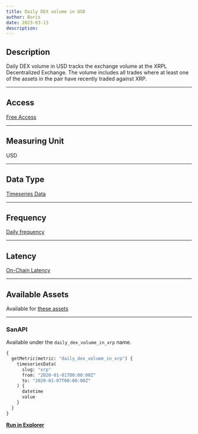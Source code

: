 ```yaml
---
title: Daily DEX volume in USD
author: Boris
date: 2023-03-13
description:
---
```


## Description

Daily DEX volume in USD tracks the exchange volume at the XRPL Decentralized Exchange. The volume includes all trades where at least one of the assets in the pair have recently traded against XRP.

---

## Access

[Free Access](/metrics/details/access#free-access)

---

## Measuring Unit

USD

---

## Data Type

[Timeseries Data](/metrics/details/data-type#timeseries-data)

---

## Frequency

[Daily frequency](/metrics/details/frequency/#daily-frequency)

---

## Latency

[On-Chain Latency](/metrics/details/latency#on-chain-latency)

---

## Available Assets

Available for [these assets](https://api.santiment.net/graphiql?variables=&query=%7B%0A%20%20getMetric(metric%3A%20%22daily_dex_volume_in_xrp%22)%20%7B%0A%20%20%20%20metadata%20%7B%0A%20%20%20%20%20%20availableSlugs%0A%20%20%20%20%7D%0A%20%20%7D%0A%7D%0A)

---

### SanAPI

Available under the `daily_dex_volume_in_xrp` name.

```graphql
{
  getMetric(metric: "daily_dex_volume_in_xrp") {
    timeseriesData(
      slug: "xrp"
      from: "2020-01-01T00:00:00Z"
      to: "2020-01-07T00:00:00Z"
    ) {
      datetime
      value
    }
  }
}
```

[**Run in Explorer**](https://api.santiment.net/graphiql?query=%7B%0A%20%20getMetric(metric%3A%20%22daily_dex_volume_in_xrp%22)%20%7B%0A%20%20%20%20timeseriesData(%0A%20%20%20%20%20%20slug%3A%20%22xrp%22%0A%20%20%20%20%20%20from%3A%20%222020-01-01T00%3A00%3A00Z%22%0A%20%20%20%20%20%20to%3A%20%222020-01-07T00%3A00%3A00Z%22%0A%20%20%20%20)%20%7B%0A%20%20%20%20%20%20datetime%0A%20%20%20%20%20%20value%0A%20%20%20%20%7D%0A%20%20%7D%0A%7D)